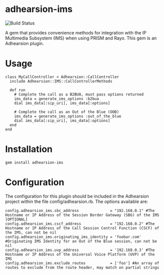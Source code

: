 adhearsion-ims
==============

![Build Status](https://secure.travis-ci.org/adhearsion/adhearsion-ims.png)

A gem that provides convenience methods for integration with the IP Multimedia Subsystem (IMS) when using PRISM and Rayo. This gem is an Adhearsion plugin.

Usage
=====

	class MyCallController < Adhearsion::CallController
	  include Adhearsion::IMS::CallControllerMethods
	
	  def run
	    # Complete the call as a B2BUA, must pass options returned
	    ims_data = generate_ims_options :b2bua
	    dial ims_data[:sip_uri], ims_data[:options]
	    
	    # Complete the call as an Out of the Blue (OOB)
	    ims_data = generate_ims_options :out_of_the_blue
	    dial ims_data[:sip_uri], ims_data[:options]
	  end
	end

Installation
============

	gem install adhearsion-ims

Configuration
=============

The configuration for this plugin should be included in the Adhearsion project within the file config/adhearsion.rb. The options available are:

	config.adhearsion_ims.sbc_address              = "192.168.0.1" #The Hostname or IP Address of the Session Border Gateway (SBG) of the IMS [OPTIONAL]
	config.adhearsion_ims.cscf_address             = "192.168.0.2" #The Hostname or IP Address of the Call Session Control Function (CSCF) of the IMS, can not be nil
	config.adhearsion_ims.originating_ims_identity = 'foobar.com'  #Originating IMS Identity for an Out of the Blue session, can not be nil
	config.adhearsion_ims.uvp_address              = '192.168.0.3' #The Hostname or IP Address of the Universal Voice Platform (UVP) of the IMS
	config.adhearsion_ims.exclude_routes           = ['foo'] #An array of routes to exclude from the route header, may match on partial strings

